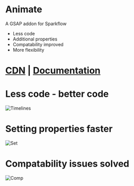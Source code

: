 # Animate
A GSAP addon for Sparkflow
  - Less code
  - Additional properties
  - Compatability improved
  - More flexibility

# [CDN](https://cdn.jsdelivr.net/gh/khudiiash/animate/Animate.js) | [Documentation](https://docs.google.com/document/d/1dgcEFdc2rYj9XGm4GVx2okL93PnzunKSXikvOr7ADTg/edit?usp=sharing)

# Less code - better code
![Timelines](https://res.cloudinary.com/dwslf2mo2/image/upload/v1611742447/timelines_mnhjvg.png)

# Setting properties faster
![Set](https://res.cloudinary.com/dwslf2mo2/image/upload/v1611742447/set_odc2zo.jpg)

# Compatability issues solved
![Comp](https://res.cloudinary.com/dwslf2mo2/image/upload/v1611742447/3D_kvelke.png)

